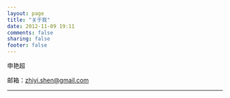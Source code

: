 ```yaml
---
layout: page
title: "关于我"
date: 2012-11-09 19:11
comments: false
sharing: false
footer: false
---
```


申艳超   

邮箱：[zhiyi.shen@gmail.com](mailto:zhiyi.shen@gmail.com)   



















---